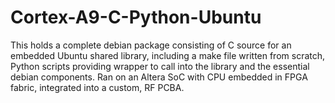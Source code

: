 # Cortex-A9-C-Python-Ubuntu
This holds a complete debian package consisting of C source for an embedded Ubuntu shared library, including a make file written from scratch, Python scripts providing wrapper to call into the library and the essential debian components.  Ran on an Altera SoC with CPU embedded in FPGA fabric, integrated into a custom, RF PCBA.
